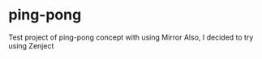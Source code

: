 # ping-pong
Test project of ping-pong concept with using Mirror
Also, I decided to try using Zenject
